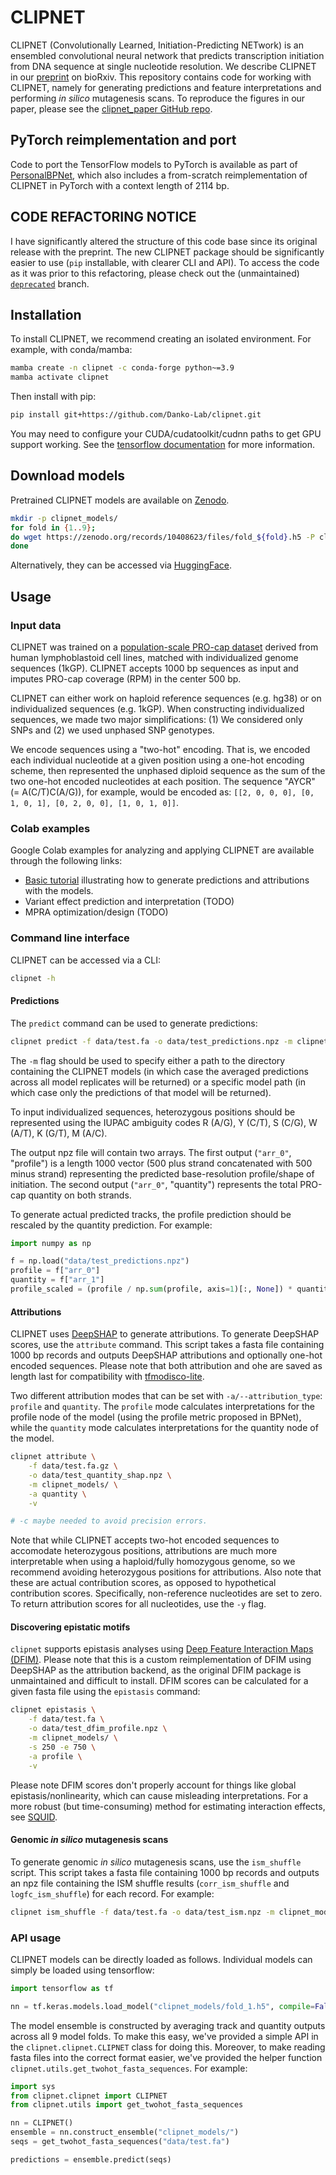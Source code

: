 # CLIPNET

CLIPNET (Convolutionally Learned, Initiation-Predicting NETwork) is an ensembled convolutional neural network that predicts transcription initiation from DNA sequence at single nucleotide resolution. We describe CLIPNET in our [preprint](https://www.biorxiv.org/content/10.1101/2024.03.13.583868) on bioRxiv. This repository contains code for working with CLIPNET, namely for generating predictions and feature interpretations and performing *in silico* mutagenesis scans. To reproduce the figures in our paper, please see the [clipnet_paper GitHub repo](https://github.com/Danko-Lab/clipnet_paper/).

## PyTorch reimplementation and port

Code to port the TensorFlow models to PyTorch is available as part of [PersonalBPNet](https://github.com/adamyhe/PersonalBPNet/), which also includes a from-scratch reimplementation of CLIPNET in PyTorch with a context length of 2114 bp.

## CODE REFACTORING NOTICE

I have significantly altered the structure of this code base since its original release with the preprint. The new CLIPNET package should be significantly easier to use (`pip` installable, with clearer CLI and API). To access the code as it was prior to this refactoring, please check out the (unmaintained) [`deprecated`](https://github.com/Danko-Lab/clipnet/tree/deprecated) branch.

## Installation

To install CLIPNET, we recommend creating an isolated environment. For example, with conda/mamba:

```bash
mamba create -n clipnet -c conda-forge python~=3.9
mamba activate clipnet
```

Then install with pip:

```bash
pip install git+https://github.com/Danko-Lab/clipnet.git
```

You may need to configure your CUDA/cudatoolkit/cudnn paths to get GPU support working. See the [tensorflow documentation](https://www.tensorflow.org/install/gpu) for more information.

## Download models

Pretrained CLIPNET models are available on [Zenodo](https://zenodo.org/doi/10.5281/zenodo.10408622).

```bash
mkdir -p clipnet_models/
for fold in {1..9};
do wget https://zenodo.org/records/10408623/files/fold_${fold}.h5 -P clipnet_models/;
done
```

Alternatively, they can be accessed via [HuggingFace](https://huggingface.co/adamyhe/clipnet).

## Usage

### Input data

CLIPNET was trained on a [population-scale PRO-cap dataset](http://dx.doi.org/10.1038/s41467-020-19829-z) derived from human lymphoblastoid cell lines, matched with individualized genome sequences (1kGP). CLIPNET accepts 1000 bp sequences as input and imputes PRO-cap coverage (RPM) in the center 500 bp.

CLIPNET can either work on haploid reference sequences (e.g. hg38) or on individualized sequences (e.g. 1kGP). When constructing individualized sequences, we made two major simplifications: (1) We considered only SNPs and (2) we used unphased SNP genotypes.

We encode sequences using a "two-hot" encoding. That is, we encoded each individual nucleotide at a given position using a one-hot encoding scheme, then represented the unphased diploid sequence as the sum of the two one-hot encoded nucleotides at each position. The sequence "AYCR" (= A(C/T)C(A/G)), for example, would be encoded as: `[[2, 0, 0, 0], [0, 1, 0, 1], [0, 2, 0, 0], [1, 0, 1, 0]]`.

### Colab examples

Google Colab examples for analyzing and applying CLIPNET are available through the following links:

- [Basic tutorial](https://colab.research.google.com/drive/1ojhoKC5IjHjjxltZdAktSkuNFU0Wvjce?usp=sharing) illustrating how to generate predictions and attributions with the models.
- Variant effect prediction and interpretation (TODO)
- MPRA optimization/design (TODO)

### Command line interface

CLIPNET can be accessed via a CLI:

```bash
clipnet -h
```

#### Predictions

The `predict` command can be used to generate predictions:

```bash
clipnet predict -f data/test.fa -o data/test_predictions.npz -m clipnet_models/ -v
```

The `-m` flag should be used to specify either a path to the directory containing the CLIPNET models (in which case the averaged predictions across all model replicates will be returned) or a specific model path (in which case only the predictions of that model will be returned).

To input individualized sequences, heterozygous positions should be represented using the IUPAC ambiguity codes R (A/G), Y (C/T), S (C/G), W (A/T), K (G/T), M (A/C).

The output npz file will contain two arrays. The first output (`"arr_0"`, "profile") is a length 1000 vector (500 plus strand concatenated with 500 minus strand) representing the predicted base-resolution profile/shape of initiation. The second output (`"arr_0"`, "quantity") represents the total PRO-cap quantity on both strands.

To generate actual predicted tracks, the profile prediction should be rescaled by the quantity prediction. For example:

```python
import numpy as np

f = np.load("data/test_predictions.npz") 
profile = f["arr_0"]
quantity = f["arr_1"]
profile_scaled = (profile / np.sum(profile, axis=1)[:, None]) * quantity
```

#### Attributions

CLIPNET uses [DeepSHAP](https://shap.readthedocs.io/en/latest/generated/shap.DeepExplainer.html) to generate attributions. To generate DeepSHAP scores, use the `attribute` command. This script takes a fasta file containing 1000 bp records and outputs DeepSHAP attributions and optionally one-hot encoded sequences. Please note that both attribution and ohe are saved as length last for compatibility with [tfmodisco-lite](https://github.com/jmschrei/tfmodisco-lite/).

Two different attribution modes that can be set with `-a/--attribution_type`: `profile` and `quantity`. The `profile` mode calculates interpretations for the profile node of the model (using the profile metric proposed in BPNet), while the `quantity` mode calculates interpretations for the quantity node of the model.

```bash
clipnet attribute \
    -f data/test.fa.gz \
    -o data/test_quantity_shap.npz \
    -m clipnet_models/ \
    -a quantity \
    -v

# -c maybe needed to avoid precision errors.
```

Note that while CLIPNET accepts two-hot encoded sequences to accomodate heterozygous positions, attributions are much more interpretable when using a haploid/fully homozygous genome, so we recommend avoiding heterozygous positions for attributions. Also note that these are actual contribution scores, as opposed to hypothetical contribution scores. Specifically, non-reference nucleotides are set to zero. To return attribution scores for all nucleotides, use the `-y` flag.

#### Discovering epistatic motifs

`clipnet` supports epistasis analyses using [Deep Feature Interaction Maps (DFIM)](https://github.com/kundajelab/dfim). Please note that this is a custom reimplementation of DFIM using DeepSHAP as the attribution backend, as the original DFIM package is unmaintained and difficult to install. DFIM scores can be calculated for a given fasta file using the `epistasis` command:

```bash
clipnet epistasis \
    -f data/test.fa \
    -o data/test_dfim_profile.npz \
    -m clipnet_models/ \
    -s 250 -e 750 \
    -a profile \
    -v
```

Please note DFIM scores don't properly account for things like global epistasis/nonlinearity, which can cause misleading interpretations. For a more robust (but time-consuming) method for estimating interaction effects, see [SQUID](https://github.com/evanseitz/squid-nn).

#### Genomic *in silico* mutagenesis scans

To generate genomic *in silico* mutagenesis scans, use the `ism_shuffle` script. This script takes a fasta file containing 1000 bp records and outputs an npz file containing the ISM shuffle results (`corr_ism_shuffle` and `logfc_ism_shuffle`) for each record. For example:

```bash
clipnet ism_shuffle -f data/test.fa -o data/test_ism.npz -m clipnet_models/ -v
```

### API usage

CLIPNET models can be directly loaded as follows. Individual models can simply be loaded using tensorflow:

```python
import tensorflow as tf

nn = tf.keras.models.load_model("clipnet_models/fold_1.h5", compile=False)
```

The model ensemble is constructed by averaging track and quantity outputs across all 9 model folds. To make this easy, we've provided a simple API in the `clipnet.clipnet.CLIPNET` class for doing this. Moreover, to make reading fasta files into the correct format easier, we've provided the helper function `clipnet.utils.get_twohot_fasta_sequences`. For example:

```python
import sys
from clipnet.clipnet import CLIPNET
from clipnet.utils import get_twohot_fasta_sequences

nn = CLIPNET()
ensemble = nn.construct_ensemble("clipnet_models/")
seqs = get_twohot_fasta_sequences("data/test.fa")

predictions = ensemble.predict(seqs)
```
